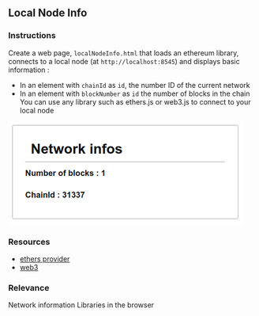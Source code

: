 ## Local Node Info

### Instructions

Create a web page, `localNodeInfo.html` that loads an ethereum library, connects to a local node (at `http://localhost:8545`) and displays basic information : 
- In an element with `chainId` as `id`, the number ID of the current network 
- In an element with `blockNumber` as `id` the number of blocks in the chain
You can use any library such as ethers.js or web3.js to connect to your local node



![image](networkInfo.png)

### Resources

- [ethers provider](https://docs.ethers.io/v5/api/providers/provider/#Provider--transaction-methods](https://docs.ethers.io/v5/api/providers/provider/#Provider--network-methods))
- [web3](https://web3js.readthedocs.io/en/v1.3.4/web3-eth.html)

### Relevance

Network information
Libraries in the browser
